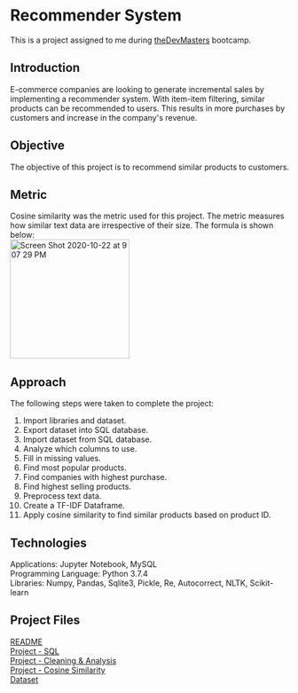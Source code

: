 # Recommender System
This is a project assigned to me during [theDevMasters](https://www.thedevmasters.com) bootcamp.<br> 

## Introduction
E-commerce companies are looking to generate incremental sales by implementing a recommender system. With item-item filtering, similar products can be recommended to users. This results in more purchases by customers and increase in the company's revenue. 

## Objective
The objective of this project is to recommend similar products to customers.

## Metric 
Cosine similarity was the metric used for this project. The metric measures how similar text data are irrespective of their size. The formula is shown below:<br>
<img width="215" alt="Screen Shot 2020-10-22 at 9 07 29 PM" src="https://user-images.githubusercontent.com/51253177/96955661-f86fbb80-14aa-11eb-8b61-b4a3dbff17dd.png">

## Approach
The following steps were taken to complete the project:
1. Import libraries and dataset.
2. Export dataset into SQL database.
3. Import dataset from SQL database.
4. Analyze which columns to use.
5. Fill in missing values.
6. Find most popular products.
7. Find companies with highest purchase.
8. Find highest selling products.
9. Preprocess text data.
10. Create a TF-IDF Dataframe.
11. Apply cosine similarity to find similar products based on product ID.

## Technologies
Applications: Jupyter Notebook, MySQL<br>
Programming Language: Python 3.7.4<br>
Libraries: Numpy, Pandas, Sqlite3, Pickle, Re, Autocorrect, NLTK, Scikit-learn <br>

## Project Files
[README](https://github.com/Ericjung008/Recommendation/blob/main/README.md)<br>
[Project - SQL](https://github.com/Ericjung008/Recommendation/blob/main/Recommendation%20-%20SQL.ipynb)<br>
[Project - Cleaning & Analysis](https://github.com/Ericjung008/Recommendation/blob/main/Recommendation%20-%20Cleaning%20%26%20Analysis.ipynb)<br>
[Project - Cosine Similarity](https://github.com/Ericjung008/Recommendation/blob/main/Recommendation%20-%20Cosine%20Similarity.ipynb)<br>
[Dataset](https://github.com/Ericjung008/Recommendation/blob/main/data.csv)<br>
